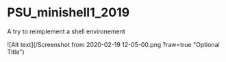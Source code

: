 # PSU_minishell1_2019
A try to reimplement a shell environement

![Alt text](/Screenshot from 2020-02-19 12-05-00.png
?raw=true "Optional Title")
